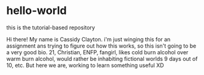# hello-world
this is the tutorial-based repository

Hi there! My name is Cassidy Clayton. i'm just winging this for an assignment ans trying to figure out how this works, so this isn't going to be a very good bio. 21, Christian, ENFP, fangirl, likes cold burn alcohol over warm burn alcohol, would rather be inhabiting fictional worlds 9 days out of 10, etc. But here we are, working to learn something useful XD  

